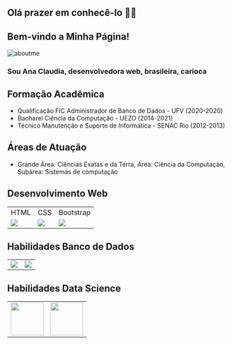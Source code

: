 ## Olá prazer em conhecê-lo 👋😄

## Bem-vindo a Minha Página!

![aboutme](https://user-images.githubusercontent.com/11504380/102703973-ba95d600-4254-11eb-9bf6-a4b81f513732.gif)

### Sou Ana Claudia, desenvolvedora web, brasileira, carioca

## Formação Acadêmica
- Qualificação FIC Administrador de Banco de Dados - UFV (2020-2020)
- Bacharel Ciência da Computação - UEZO (2014-2021)
- Técnico Manutenção e Suporte de Informática - SENAC Rio (2012-2013)

## Áreas de Atuação
- Grande Área: Ciências Exatas e da Terra, Área: Ciência da Computação, Subárea: Sistemas de computação

## Desenvolvimento Web
<table>
  <tr>
    <td>HTML</td>
    <td>CSS</td>
    <td>Bootstrap</td>
  </tr>
  <tr>
    <td><img src="https://user-images.githubusercontent.com/11504380/102726320-9db4dd80-42fc-11eb-99ac-9be991574233.png"></td>
    <td><img src = "https://user-images.githubusercontent.com/11504380/102726313-8970e080-42fc-11eb-9bcd-2ca618af2713.png"></td>
    <td><img src = "https://user-images.githubusercontent.com/11504380/102726534-53346080-42fe-11eb-906a-f045f51c00ed.png"></td>
  </tr>
</table>

## Habilidades Banco de Dados
<table>
  <tr>
    <td><img src = "https://user-images.githubusercontent.com/11504380/102726552-795a0080-42fe-11eb-9787-8d63a985b36f.png"></td>
    <td><img src = "https://user-images.githubusercontent.com/11504380/102726561-8f67c100-42fe-11eb-9138-ed729e6f2c73.png"></td>
  </tr>
</table>

## Habilidades Data Science
<table>
  <tr>
    <td><img src = "https://user-images.githubusercontent.com/11504380/102727808-e4a7d080-4306-11eb-8c48-3dec0e2814af.jpg" width=75 height=75></td>
    <td><img src = "https://user-images.githubusercontent.com/11504380/102727489-b1fcd880-4304-11eb-85a6-3e142341e554.jpg" width = 75 height = 75></td>
</table>

<!--
**Aninhacgs/Aninhacgs** is a ✨ _special_ ✨ repository because its `README.md` (this file) appears on your GitHub profile.

Here are some ideas to get you started:

- 🔭 I’m currently working on ...
- 🌱 I’m currently learning ...
- 👯 I’m looking to collaborate on ...
- 🤔 I’m looking for help with ...
- 💬 Ask me about ...
- 📫 How to reach me: ...
- 😄 Pronouns: ...
- ⚡ Fun fact: ...
-->
